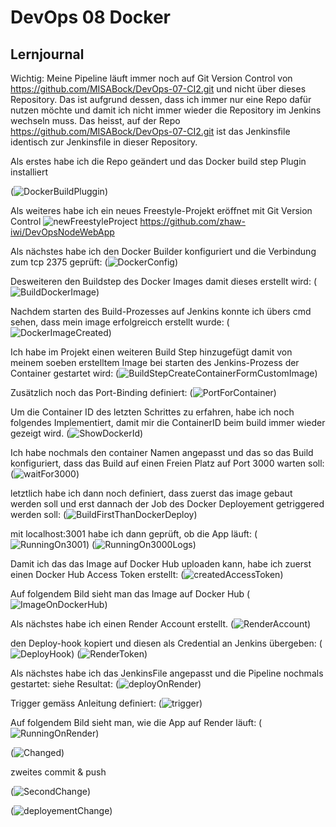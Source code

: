 # DevOps 08 Docker

## Lernjournal


Wichtig: Meine Pipeline läuft immer noch auf Git Version Control von https://github.com/MISABock/DevOps-07-CI2.git und nicht über dieses Repository. Das ist aufgrund dessen, dass ich immer nur eine Repo dafür nutzen möchte und damit ich nicht immer wieder die Repository im Jenkins wechseln muss. Das heisst, auf der Repo https://github.com/MISABock/DevOps-07-CI2.git ist das Jenkinsfile identisch zur Jenkinsfile in dieser Repository.


Als erstes habe ich die Repo geändert und das Docker build step Plugin installiert 

(![DockerBuildPluggin](images/DockerBuildPluggin.png))

Als weiteres habe ich ein neues Freestyle-Projekt eröffnet mit Git Version Control 
![newFreestyleProject](images/newFreestyleProject.png) https://github.com/zhaw-iwi/DevOpsNodeWebApp

Als nächstes habe ich den Docker Builder konfiguriert und die Verbindung zum tcp 2375 geprüft:  (![DockerConfig](images/DockerConfig.png))


Desweiteren den Buildstep des Docker Images damit dieses erstellt wird: (![BuildDockerImage](images/BuildDockerImage.png))

Nachdem starten des Build-Prozesses auf Jenkins konnte ich übers cmd sehen, dass mein image erfolgreicch erstellt wurde: 
(![DockerImageCreated](images/DockerImageCreated.png))

Ich habe im Projekt einen weiteren Build Step hinzugefügt damit von meinem soeben erstelltem Image bei starten des Jenkins-Prozess der Container gestartet wird: (![BuildStepCreateContainerFormCustomImage](images/DocBuildStepCreateContainerFormCustomImagekerImageCreated.png))


Zusätzlich noch das Port-Binding definiert: (![PortForContainer](images/PortForContainer.png))

Um die Container ID des letzten Schrittes zu erfahren, habe ich noch folgendes Implementiert, damit mir die ContainerID beim build immer wieder gezeigt wird.  (![ShowDockerId](images/ShowDockerId.png))

Ich habe nochmals den container Namen angepasst und das so das Build konfiguriert, dass das Build auf einen Freien Platz auf Port 3000 warten soll: (![waitFor3000](images/waitFor3000.png))

letztlich habe ich dann noch definiert, dass zuerst das image gebaut werden soll und erst dannach der Job des Docker Deployement getriggered werden soll: (![BuildFirstThanDockerDeploy](images/BuildFirstThanDockerDeploy.png))

mit localhost:3001 habe ich dann geprüft, ob die App läuft: (![RunningOn3001](images/RunningOn3001.png))
(![RunningOn3000Logs](images/RunningOn3000Logs.png))

Damit ich das das Image auf Docker Hub uploaden kann, habe ich zuerst einen Docker Hub Access Token erstellt: 
(![createdAccessToken](images/createdAccessToken.png))

Auf folgendem Bild sieht man das Image auf Docker Hub (![ImageOnDockerHub](images/ImageOnDockerHub.png))

Als nächstes habe ich einen Render Account erstellt. (![RenderAccount](images/RenderAccount.png))

den Deploy-hook kopiert und diesen als Credential an Jenkins übergeben: (![DeployHook](images/DeployHook.png))
(![RenderToken](images/RenderToken.png))

Als nächstes habe ich das JenkinsFile angepasst und die Pipeline nochmals gestartet: siehe Resultat: 
(![deployOnRender](images/deployOnRender.png))

Trigger gemäss Anleitung definiert: (![trigger](images/trigger.png))

Auf folgendem Bild sieht man, wie die App auf Render läuft: (![RunningOnRender](images/RunningOnRender.png))

(![Changed](images/Changed.png))

zweites commit & push 

(![SecondChange](images/SecondChange.png))

(![deployementChange](images/deployementChange.png))



